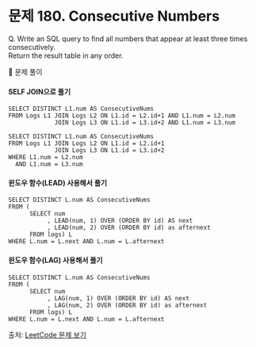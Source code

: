 # 문제 180. Consecutive Numbers

Q. Write an SQL query to find all numbers that appear at least three times consecutively. <br>
Return the result table in any order.

🔑 문제 풀이

#### SELF JOIN으로 풀기 
```mysql
SELECT DISTINCT L1.num AS ConsecutiveNums
FROM Logs L1 JOIN Logs L2 ON L1.id = L2.id+1 AND L1.num = L2.num
             JOIN Logs L3 ON L1.id = L3.id+2 AND L1.num = L3.num
```

```mysql
SELECT DISTINCT L1.num AS ConsecutiveNums
FROM Logs L1 JOIN Logs L2 ON L1.id = L2.id+1 
             JOIN Logs L3 ON L1.id = L3.id+2 
WHERE L1.num = L2.num 
  AND L1.num = L3.num
```

#### 윈도우 함수(LEAD) 사용해서 풀기 
```mysql
SELECT DISTINCT L.num AS ConsecutiveNums
FROM (
      SELECT num
           , LEAD(num, 1) OVER (ORDER BY id) AS next
           , LEAD(num, 2) OVER (ORDER BY id) as afternext 
      FROM logs) L
WHERE L.num = L.next AND L.num = L.afternext 
```

#### 윈도우 함수(LAG) 사용해서 풀기 
```mysql
SELECT DISTINCT L.num AS ConsecutiveNums
FROM (
      SELECT num
           , LAG(num, 1) OVER (ORDER BY id) AS next
           , LAG(num, 2) OVER (ORDER BY id) as afternext 
      FROM logs) L
WHERE L.num = L.next AND L.num = L.afternext 
```

출처: [LeetCode 문제 보기](https://leetcode.com/problems/consecutive-numbers/)
